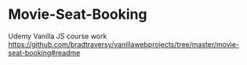 # Movie-Seat-Booking
Udemy Vanilla JS course work
https://github.com/bradtraversy/vanillawebprojects/tree/master/movie-seat-booking#readme
